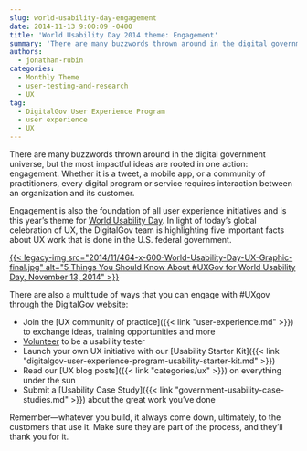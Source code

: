 ```yaml
---
slug: world-usability-day-engagement
date: 2014-11-13 9:00:09 -0400
title: 'World Usability Day 2014 theme: Engagement'
summary: 'There are many buzzwords thrown around in the digital government universe, but the most impactful ideas are rooted in one action: engagement. Whether it is a tweet, a mobile app, or a community of practitioners, every digital program or service requires interaction between an organization and its customer. Engagement is also the foundation of all'
authors:
  - jonathan-rubin
categories:
  - Monthly Theme
  - user-testing-and-research
  - UX
tag:
  - DigitalGov User Experience Program
  - user experience
  - UX
---
```


There are many buzzwords thrown around in the digital government universe, but the most impactful ideas are rooted in one action: engagement. Whether it is a tweet, a mobile app, or a community of practitioners, every digital program or service requires interaction between an organization and its customer.

Engagement is also the foundation of all user experience initiatives and is this year’s theme for [World Usability Day](http://www.worldusabilityday.org/). In light of today’s global celebration of UX, the DigitalGov team is highlighting five important facts about UX work that is done in the U.S. federal government.

[{{< legacy-img src="2014/11/464-x-600-World-Usability-Day-UX-Graphic-final.jpg" alt="5 Things You Should Know About #UXGov for World Usability Day, November 13, 2014" >}}](https://s3.amazonaws.com/digitalgov/legacy-img/2014/11/World-Usability-Day-UX-Graphic-with-links-final.pdf)

 

There are also a multitude of ways that you can engage with #UXgov through the DigitalGov website:

  * Join the [UX community of practice]({{< link "user-experience.md" >}}) to exchange ideas, training opportunities and more
  * [Volunteer](https://docs.google.com/a/gsa.gov/forms/d/177jjJXp2nvBaFOBWnVIDV5UFWGIMfBibMMNvYZdklpQ/viewform) to be a usability tester
  * Launch your own UX initiative with our [Usability Starter Kit]({{< link "digitalgov-user-experience-program-usability-starter-kit.md" >}})
  * Read our [UX blog posts]({{< link "categories/ux" >}}) on everything under the sun
  * Submit a [Usability Case Study]({{< link "government-usability-case-studies.md" >}}) about the great work you&#8217;ve done

Remember—whatever you build, it always come down, ultimately, to the customers that use it. Make sure they are part of the process, and they&#8217;ll thank you for it.